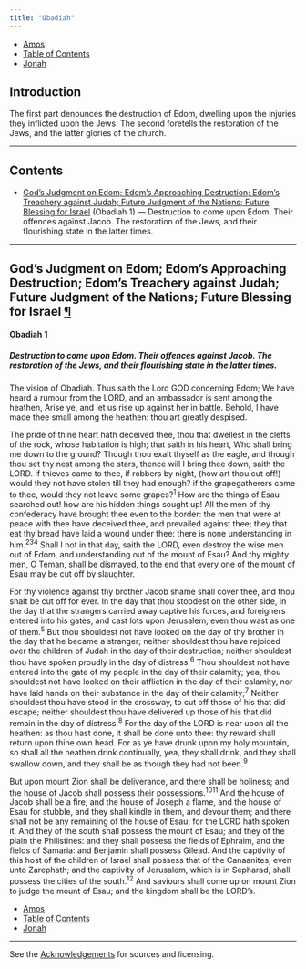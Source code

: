 ```yaml
---
title: "Obadiah"
---
```


<ul class="nav my-3">
  <li class="nav-item"><a class="nav-link" href="./amos.html">Amos</a></li>
  <li class="nav-item"><a class="nav-link" href="./">Table of Contents</a></li>
  <li class="nav-item"><a class="nav-link" href="./jonah.html">Jonah</a></li>
</ul>

<h2 id="introduction">Introduction</h2>

The first part denounces the destruction of Edom, dwelling upon the injuries they inflicted upon the Jews. The second foretells the restoration of the Jews, and the latter glories of the church.

-----



## Contents

- [God’s Judgment on Edom; Edom’s Approaching Destruction; Edom’s Treachery against Judah; Future Judgment of the Nations; Future Blessing for Israel](#gods-judgment-on-edom) (Obadiah 1) — Destruction to come upon Edom. Their offences against Jacob. The restoration of the Jews, and their flourishing state in the latter times.

-----

<h2 class="heading" id="gods-judgment-on-edom">God’s Judgment on Edom; Edom’s Approaching Destruction; Edom’s Treachery against Judah; Future Judgment of the Nations; Future Blessing for Israel <a class="marker" href="#gods-judgment-on-edom">¶</a></h2>

<h4 class="passage">Obadiah 1</h4>

<h5 class="themes">Destruction to come upon Edom. Their offences against Jacob. The restoration of the Jews, and their flourishing state in the latter times.</h5>

<p>The vision of Obadiah. Thus saith the Lord GOD concerning Edom; We have heard a rumour from the LORD, and an ambassador is sent among the heathen, Arise ye, and let us rise up against her in battle. Behold, I have made thee small among the heathen: thou art greatly despised.</p>

<p>The pride of thine heart hath deceived thee, thou that dwellest in the clefts of the rock, whose habitation is high; that saith in his heart, Who shall bring me down to the ground? Though thou exalt thyself as the eagle, and though thou set thy nest among the stars, thence will I bring thee down, saith the LORD. If thieves came to thee, if robbers by night, (how art thou cut off!) would they not have stolen till they had enough? if the grapegatherers came to thee, would they not leave some grapes?<sup title="some…: or, gleanings?">1</sup> How are the things of Esau searched out! how are his hidden things sought up! All the men of thy confederacy have brought thee even to the border: the men that were at peace with thee have deceived thee, and prevailed against thee; they that eat thy bread have laid a wound under thee: there is none understanding in him.<sup title="that were…: Heb. of thy peace">2</sup><sup title="they…: Heb. the men of thy bread">3</sup><sup title="in him: or, of it">4</sup> Shall I not in that day, saith the LORD, even destroy the wise men out of Edom, and understanding out of the mount of Esau? And thy mighty men, O Teman, shall be dismayed, to the end that every one of the mount of Esau may be cut off by slaughter.</p>

<p>For thy violence against thy brother Jacob shame shall cover thee, and thou shalt be cut off for ever. In the day that thou stoodest on the other side, in the day that the strangers carried away captive his forces, and foreigners entered into his gates, and cast lots upon Jerusalem, even thou wast as one of them.<sup title="captive…: or, his substance">5</sup> But thou shouldest not have looked on the day of thy brother in the day that he became a stranger; neither shouldest thou have rejoiced over the children of Judah in the day of their destruction; neither shouldest thou have spoken proudly in the day of distress.<sup title="spoken…: Heb. magnified thy mouth">6</sup> Thou shouldest not have entered into the gate of my people in the day of their calamity; yea, thou shouldest not have looked on their affliction in the day of their calamity, nor have laid hands on their substance in the day of their calamity;<sup title="substance: or, forces">7</sup> Neither shouldest thou have stood in the crossway, to cut off those of his that did escape; neither shouldest thou have delivered up those of his that did remain in the day of distress.<sup title="delivered up: or, shut up">8</sup> For the day of the LORD is near upon all the heathen: as thou hast done, it shall be done unto thee: thy reward shall return upon thine own head. For as ye have drunk upon my holy mountain, so shall all the heathen drink continually, yea, they shall drink, and they shall swallow down, and they shall be as though they had not been.<sup title="swallow…: or, sup up">9</sup></p>

<p>But upon mount Zion shall be deliverance, and there shall be holiness; and the house of Jacob shall possess their possessions.<sup title="deliverance: or, they that escape">10</sup><sup title="there…: or, it shall be holy">11</sup> And the house of Jacob shall be a fire, and the house of Joseph a flame, and the house of Esau for stubble, and they shall kindle in them, and devour them; and there shall not be any remaining of the house of Esau; for the LORD hath spoken it. And they of the south shall possess the mount of Esau; and they of the plain the Philistines: and they shall possess the fields of Ephraim, and the fields of Samaria: and Benjamin shall possess Gilead. And the captivity of this host of the children of Israel shall possess that of the Canaanites, even unto Zarephath; and the captivity of Jerusalem, which is in Sepharad, shall possess the cities of the south.<sup title="which…: or, shall possess that which is in">12</sup> And saviours shall come up on mount Zion to judge the mount of Esau; and the kingdom shall be the LORD’s.</p>

<ul class="nav my-3">
  <li class="nav-item"><a class="nav-link" href="./amos.html">Amos</a></li>
  <li class="nav-item"><a class="nav-link" href="./">Table of Contents</a></li>
  <li class="nav-item"><a class="nav-link" href="./jonah.html">Jonah</a></li>
</ul>

---

<div class="small-print">
<p>See the <a href="./acknowledgements.html">Acknowledgements</a> for sources and licensing.</p>
</div>